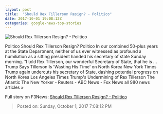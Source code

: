 ```yaml
---
layout: post
title:  "Should Rex Tillerson Resign? - Politico"
date: 2017-10-01 19:08:12Z
categories: google-news-top-stories
---
```


![Should Rex Tillerson Resign? - Politico](http://static.politico.com/76/f6/5a6d9b994534b75a5a2b9a35157e/171001tillerson-mag-ap-11160.jpg)

Politico Should Rex Tillerson Resign? Politico In our combined 50-plus years at the State Department, neither of us ever witnessed as profound a humiliation as a sitting president handed his secretary of state Sunday morning. “I told Rex Tillerson, our wonderful Secretary of State, that he is ... Trump Says Tillerson Is 'Wasting His Time' on North Korea New York Times Trump again undercuts his secretary of State, dashing potential progress on North Korea Los Angeles Times Trump's Undermining of Rex Tillerson The Atlantic The New Yorker - Reuters - ABC News - Fox News all 980 news articles »


Full story on F3News: [Should Rex Tillerson Resign? - Politico](http://www.f3nws.com/n/NKqZxH)

> Posted on: Sunday, October 1, 2017 7:08:12 PM
